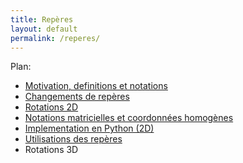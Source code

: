 ```yaml
---
title: Repères
layout: default
permalink: /reperes/
---
```


Plan:

* [Motivation, definitions et notations](/reperes/intro)
* [Changements de repères](/reperes/changements)
* [Rotations 2D](/reperes/rotations)
* [Notations matricielles et coordonnées homogènes](/reperes/matrix)
* [Implementation en Python (2D)](/reperes/python2d)
* [Utilisations des repères](/reperes/utilisation)
* Rotations 3D
